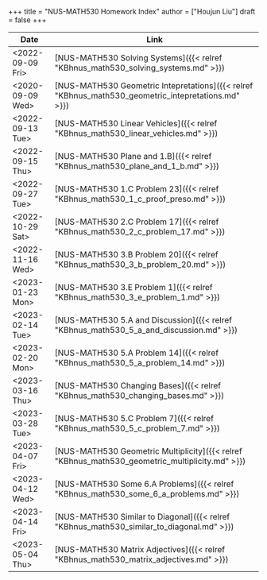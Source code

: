 +++
title = "NUS-MATH530 Homework Index"
author = ["Houjun Liu"]
draft = false
+++

| Date                                                                                         | Link                                                                                                |
|----------------------------------------------------------------------------------------------|-----------------------------------------------------------------------------------------------------|
| <span class="timestamp-wrapper"><span class="timestamp">&lt;2022-09-09 Fri&gt;</span></span> | [NUS-MATH530 Solving Systems]({{< relref "KBhnus_math530_solving_systems.md" >}})                   |
| <span class="timestamp-wrapper"><span class="timestamp">&lt;2020-09-09 Wed&gt;</span></span> | [NUS-MATH530 Geometric Intepretations]({{< relref "KBhnus_math530_geometric_intepretations.md" >}}) |
| <span class="timestamp-wrapper"><span class="timestamp">&lt;2022-09-13 Tue&gt;</span></span> | [NUS-MATH530 Linear Vehicles]({{< relref "KBhnus_math530_linear_vehicles.md" >}})                   |
| <span class="timestamp-wrapper"><span class="timestamp">&lt;2022-09-15 Thu&gt;</span></span> | [NUS-MATH530 Plane and 1.B]({{< relref "KBhnus_math530_plane_and_1_b.md" >}})                       |
| <span class="timestamp-wrapper"><span class="timestamp">&lt;2022-09-27 Tue&gt;</span></span> | [NUS-MATH530 1.C Problem 23]({{< relref "KBhnus_math530_1_c_proof_preso.md" >}})                    |
| <span class="timestamp-wrapper"><span class="timestamp">&lt;2022-10-29 Sat&gt;</span></span> | [NUS-MATH530 2.C Problem 17]({{< relref "KBhnus_math530_2_c_problem_17.md" >}})                     |
| <span class="timestamp-wrapper"><span class="timestamp">&lt;2022-11-16 Wed&gt;</span></span> | [NUS-MATH530 3.B Problem 20]({{< relref "KBhnus_math530_3_b_problem_20.md" >}})                     |
| <span class="timestamp-wrapper"><span class="timestamp">&lt;2023-01-23 Mon&gt;</span></span> | [NUS-MATH530 3.E Problem 1]({{< relref "KBhnus_math530_3_e_problem_1.md" >}})                       |
| <span class="timestamp-wrapper"><span class="timestamp">&lt;2023-02-14 Tue&gt;</span></span> | [NUS-MATH530 5.A and Discussion]({{< relref "KBhnus_math530_5_a_and_discussion.md" >}})             |
| <span class="timestamp-wrapper"><span class="timestamp">&lt;2023-02-20 Mon&gt;</span></span> | [NUS-MATH530 5.A Problem 14]({{< relref "KBhnus_math530_5_a_problem_14.md" >}})                     |
| <span class="timestamp-wrapper"><span class="timestamp">&lt;2023-03-16 Thu&gt;</span></span> | [NUS-MATH530 Changing Bases]({{< relref "KBhnus_math530_changing_bases.md" >}})                     |
| <span class="timestamp-wrapper"><span class="timestamp">&lt;2023-03-28 Tue&gt;</span></span> | [NUS-MATH530 5.C Problem 7]({{< relref "KBhnus_math530_5_c_problem_7.md" >}})                       |
| <span class="timestamp-wrapper"><span class="timestamp">&lt;2023-04-07 Fri&gt;</span></span> | [NUS-MATH530 Geometric Multiplicity]({{< relref "KBhnus_math530_geometric_multiplicity.md" >}})     |
| <span class="timestamp-wrapper"><span class="timestamp">&lt;2023-04-12 Wed&gt;</span></span> | [NUS-MATH530 Some 6.A Problems]({{< relref "KBhnus_math530_some_6_a_problems.md" >}})               |
| <span class="timestamp-wrapper"><span class="timestamp">&lt;2023-04-14 Fri&gt;</span></span> | [NUS-MATH530 Similar to Diagonal]({{< relref "KBhnus_math530_similar_to_diagonal.md" >}})           |
| <span class="timestamp-wrapper"><span class="timestamp">&lt;2023-05-04 Thu&gt;</span></span> | [NUS-MATH530 Matrix Adjectives]({{< relref "KBhnus_math530_matrix_adjectives.md" >}})               |